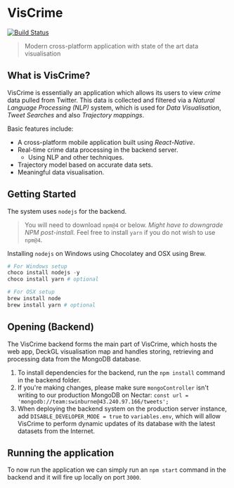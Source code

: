 # VisCrime

[![Build Status](https://travis-ci.org/101628885/TwitterVisualiser.svg?branch=dev)](https://travis-ci.org/101628885/TwitterVisualiser)

> Modern cross-platform application with state of the art data visualisation

## What is VisCrime?

VisCrime is essentially an application which allows its users to view *crime* data pulled from Twitter.
This data is collected and filtered via a *Natural Language Processing (NLP)* system, which is used for *Data Visualisation*,
*Tweet Searches* and also *Trajectory mappings*.

Basic features include:
- A cross-platform mobile application built using *React-Native*.
- Real-time crime data processing in the backend server.
  - Using NLP and other techniques.
- Trajectory model based on accurate data sets.
- Meaningful data visualisation.

## Getting Started

The system uses `nodejs` for the backend.
> You will need to download `npm@4` or below. *Might have to downgrade NPM post-install.*
> Feel free to install `yarn` if you do not wish to use `npm@4`.

Installing `nodejs` on Windows using Chocolatey and OSX using Brew.
```powershell
# For Windows setup
choco install nodejs -y
choco install yarn # optional

# For OSX setup
brew install node
brew install yarn # optional
```

## Opening (Backend)

The VisCrime backend forms the main part of VisCrime, which hosts the web app, DeckGL visualisation map and handles storing, retrieving and processing data from the MongoDB database. 

1. To install dependencies for the backend, run the `npm install` command in the backend folder.
2. If you're making changes, please make sure `mongoController` isn't writing to our production MongoDB on Nectar:
`const url = 'mongodb://team:swinburne@43.240.97.166/tweets';`
3. When deploying the backend system on the production server instance, add `DISABLE_DEVELOPER_MODE = true` to `variables.env`, which will allow VisCrime to perform dynamic updates of its database with the latest datasets from the Internet.

## Running the application

To now run the application we can simply run an `npm start` command in the backend and it will fire up locally on port `3000`.